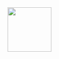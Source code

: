 <div id="header" align="center">
  <img src="https://media4.giphy.com/media/4wGylHPsHJ7tfVuXQQ/giphy.gif?cid=ecf05e47i4u2hdhyqkjc7km8v33o074gfhh5en7l8o5h73y9&rid=giphy.gif&ct=ts" width="100"/>
</div>
